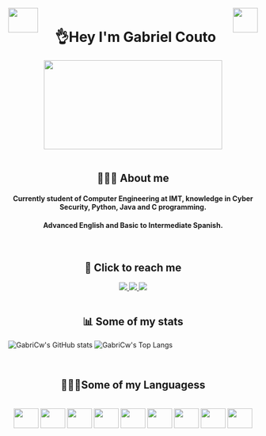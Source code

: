 <div style="display: inline_block"><br>
  <img align="right" height="50" width="50" src="https://images-wixmp-ed30a86b8c4ca887773594c2.wixmp.com/f/73e61ecd-e2c8-4785-9ed3-d6ccd5d0826e/d51g5vd-c4272437-5e57-4528-aa6b-ef5c2fe29ee5.gif?token=eyJ0eXAiOiJKV1QiLCJhbGciOiJIUzI1NiJ9.eyJzdWIiOiJ1cm46YXBwOjdlMGQxODg5ODIyNjQzNzNhNWYwZDQxNWVhMGQyNmUwIiwiaXNzIjoidXJuOmFwcDo3ZTBkMTg4OTgyMjY0MzczYTVmMGQ0MTVlYTBkMjZlMCIsIm9iaiI6W1t7InBhdGgiOiJcL2ZcLzczZTYxZWNkLWUyYzgtNDc4NS05ZWQzLWQ2Y2NkNWQwODI2ZVwvZDUxZzV2ZC1jNDI3MjQzNy01ZTU3LTQ1MjgtYWE2Yi1lZjVjMmZlMjllZTUuZ2lmIn1dXSwiYXVkIjpbInVybjpzZXJ2aWNlOmZpbGUuZG93bmxvYWQiXX0.-8LQeGccaadLvQg5tCr9nZw4JaM-yLPZ2w0NmrFSgDE" />
    <img align="left" height="50" width="60" src="https://camo.githubusercontent.com/a0d58634789b846466557b4c210c1638560a4bd4457161899e026ce7345bb288/687474703a2f2f32352e6d656469612e74756d626c722e636f6d2f63393961353739646233616530666331363462663463636131343838383564332f74756d626c725f6d6a6776386b45754d67317338376e37396f315f3430302e676966" />
  <h1 align="center" >👌Hey I'm Gabriel Couto</h1>
  </div>
  
  <div align="center">
    <img align="center" height="180" width="360" src="https://i0.wp.com/iphaids.org/wp-content/uploads/2021/02/tocando-guitarra.gif?resize=350%2C351&ssl=1" />
  </div>
  <div style="display: inline_block"><br> 
  <h2 align="center" >🙋🏻‍♂️ About me</h2>
    <h4 align="center" >Currently student of Computer Engineering at IMT, knowledge in Cyber Security, Python, Java and C programming.</h4>
  <h4 align="center" >Advanced English and Basic to Intermediate Spanish.</h4>
<div/>
  
 <div style="display: inline_block"><br> 
  <h2 align="center" >📲 Click to reach me</h2>
<div/>
  
<div align="center">
  <a href="https://github.com/GabriCw" target="_blank">
    <img src="https://img.shields.io/badge/GitHub-100000?style=for-the-badge&logo=github&logoColor=white" target="_blank">
  </a>
  <a href = "mailto:gabricouto2305@gmail.com" target="_blank">
    <img src="https://img.shields.io/badge/Gmail-D14836?style=for-the-badge&logo=gmail&logoColor=white">
  </a>
  <a href="https://www.linkedin.com/in/gabriel-dos-santos-couto/" target="_blank">
    <img src="https://img.shields.io/badge/-LinkedIn-%230077B5?style=for-the-badge&logo=linkedin&logoColor=white" target="_blank">
  </a>
  <br>
</div>
  
<div style="display: inline_block"><br>
    <h2 align="center" >📊 Some of my stats</h2>
<div/>
  
![GabriCw's GitHub stats](https://github-readme-stats.vercel.app/api?username=gabricw&show_icons=true&theme=radical)
![GabriCw's Top Langs](https://github-readme-stats.vercel.app/api/top-langs/?username=gabricw&layout=compacte&theme=radical)



<div style="display: inline_block"><br>
    <h2 align="center" >👨🏽‍💻Some of my Languagess</h2>
<div/>

<div style="display: inline_block" align= "center"><br>
  <img align="center" height="40" width="50" src="https://cdn.jsdelivr.net/gh/devicons/devicon/icons/java/java-original-wordmark.svg" />
  <img align="center" height="40" width="50" src="https://cdn.jsdelivr.net/gh/devicons/devicon/icons/python/python-original-wordmark.svg" />
  <img align="center" height="40" width="50" src="https://cdn.jsdelivr.net/gh/devicons/devicon/icons/c/c-original.svg" />
  <img align="center" height="40" width="50" src="https://cdn.jsdelivr.net/gh/devicons/devicon/icons/html5/html5-original-wordmark.svg" />
  <img align="center" height="40" width="50" src="https://cdn.jsdelivr.net/gh/devicons/devicon/icons/css3/css3-original-wordmark.svg" />
  <img align="center" height="40" width="50" src="https://cdn.jsdelivr.net/gh/devicons/devicon/icons/javascript/javascript-plain.svg" />
  <img align="center" height="40" width="50" src="https://cdn.jsdelivr.net/gh/devicons/devicon/icons/arduino/arduino-original-wordmark.svg" />
  <img align="center" height="40" width="50" src="https://cdn.jsdelivr.net/gh/devicons/devicon/icons/latex/latex-original.svg" />
  <img align="center" height="40" width="50" src="https://cdn.jsdelivr.net/gh/devicons/devicon/icons/react/react-original-wordmark.svg" />
       
